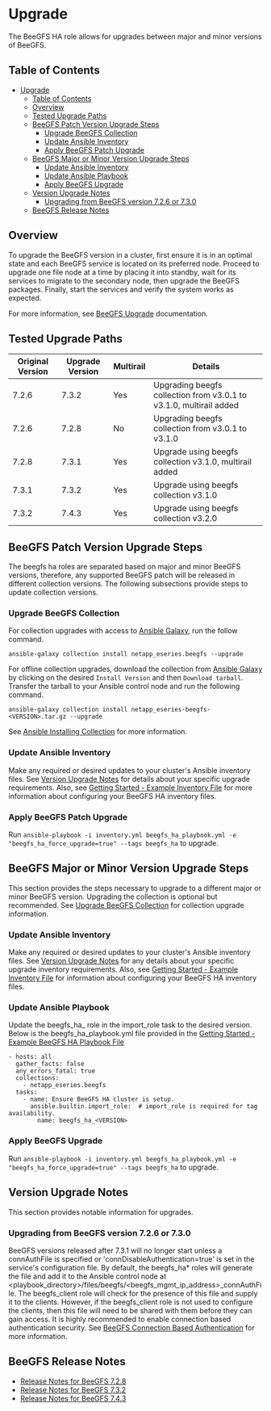 <a name="upgrade"></a>
# Upgrade

The BeeGFS HA role allows for upgrades between major and minor versions of BeeGFS.


<a name="table-of-contents"></a>
## Table of Contents

- [Upgrade](#upgrade)
  - [Table of Contents](#table-of-contents)
  - [Overview](#overview)
  - [Tested Upgrade Paths](#tested-upgrade-paths)
  - [BeeGFS Patch Version Upgrade Steps](#beegfs-patch-version-upgrade-steps)
    - [Upgrade BeeGFS Collection](#upgrade-beegfs-collection)
    - [Update Ansible Inventory](#update-ansible-inventory)
    - [Apply BeeGFS Patch Upgrade](#apply-beegfs-patch-upgrade)
  - [BeeGFS Major or Minor Version Upgrade Steps](#beegfs-major-or-minor-version-upgrade-steps)
    - [Update Ansible Inventory](#update-ansible-inventory-1)
    - [Update Ansible Playbook](#update-ansible-playbook)
    - [Apply BeeGFS Upgrade](#apply-beegfs-upgrade)
  - [Version Upgrade Notes](#version-upgrade-notes)
    - [Upgrading from BeeGFS version 7.2.6 or 7.3.0](#upgrading-from-beegfs-version-7.2.6-or-7.3.0)
  - [BeeGFS Release Notes](#beegfs-release-notes)


<a name="overview"></a>
## Overview

To upgrade the BeeGFS version in a cluster, first ensure it is in an optimal state and each BeeGFS service is located on
its preferred node. Proceed to upgrade one file node at a time by placing it into standby, wait for its services to 
migrate to the secondary node, then upgrade the BeeGFS packages. Finally, start the services and verify the system works
as expected.

For more information, see [BeeGFS Upgrade](https://doc.beegfs.io/latest/advanced_topics/upgrade.html) documentation.


<a name="tested-upgrade-paths"></a>
## Tested Upgrade Paths

| Original Version | Upgrade Version | Multirail | Details                                                            |
|------------------|-----------------|-----------|--------------------------------------------------------------------|
| 7.2.6            | 7.3.2           | Yes       | Upgrading beegfs collection from v3.0.1 to v3.1.0, multirail added |
| 7.2.6            | 7.2.8           | No        | Upgrading beegfs collection from v3.0.1 to v3.1.0                  |
| 7.2.8            | 7.3.1           | Yes       | Upgrade using beegfs collection v3.1.0, multirail added            |
| 7.3.1            | 7.3.2           | Yes       | Upgrade using beegfs collection v3.1.0                             |
| 7.3.2            | 7.4.3           | Yes       | Upgrade using beegfs collection v3.2.0                             |


<a name="beegfs-patch-version-upgrade-steps"></a>
## BeeGFS Patch Version Upgrade Steps

The beegfs ha roles are separated based on major and minor BeeGFS versions, therefore, any supported BeeGFS patch will
be released in different collection versions. The following subsections provide steps to update collection versions.


<a name="upgrade-beegfs-collection"></a>
### Upgrade BeeGFS Collection

For collection upgrades with access to [Ansible Galaxy](https://galaxy.ansible.com/netapp_eseries/beegfs), run the
follow command.

    ansible-galaxy collection install netapp_eseries.beegfs --upgrade


For offline collection upgrades, download the collection from
[Ansible Galaxy](https://galaxy.ansible.com/netapp_eseries/beegfs) by clicking on the desired `Install Version` and then
`Download tarball`. Transfer the tarball to your Ansible control node and run the following command.

    ansible-galaxy collection install netapp_eseries-beegfs-<VERSION>.tar.gz --upgrade

See [Ansible Installing Collection](https://docs.ansible.com/ansible/latest/user_guide/collections_using.html#installing-collections)
for more information.


<a name="update-ansible-inventory"></a>
### Update Ansible Inventory

Make any required or desired updates to your cluster's Ansible inventory files. See
[Version Upgrade Notes](#version-upgrade-notes) for details about your specific upgrade requirements. Also, see
[Getting Started - Example Inventory File](../../getting_started/beegfs_on_custom_configurations/beegfs_ha_building_block/README.md#update-the-inventory-file) for more information about
configuring your BeeGFS HA inventory files.


<a name="apply-beegfs-patch-upgrade"></a>
### Apply BeeGFS Patch Upgrade

Run `ansible-playbook -i inventory.yml beegfs_ha_playbook.yml -e "beegfs_ha_force_upgrade=true" --tags beegfs_ha` to
upgrade.


<a name="beegfs-major-or-minor-version-upgrade-steps"></a>
## BeeGFS Major or Minor Version Upgrade Steps

This section provides the steps necessary to upgrade to a different major or minor BeeGFS version. Upgrading the
collection is optional but recommended. See [Upgrade BeeGFS Collection](#upgrade-beegfs-collection) for collection
upgrade information.


<a name="update-ansible-inventory-1"></a>
### Update Ansible Inventory

Make any required or desired updates to your cluster's Ansible inventory files. See
[Version Upgrade Notes](#version-upgrade-notes) for any details about your specific upgrade inventory requirements.
Also, see [Getting Started - Example Inventory File](../../getting_started/beegfs_on_custom_configurations/beegfs_ha_building_block/README.md) for information about
configuring your BeeGFS HA inventory files.


<a name="update-ansible-playbook"></a>
### Update Ansible Playbook

Update the beegfs_ha_<VERSION> role in the import_role task to the desired version. Below is the beegfs_ha_playbook.yml
file provided in the [Getting Started - Example BeeGFS HA Playbook File](../../getting_started/beegfs_on_custom_configurations/beegfs_ha_building_block/README.md)

    - hosts: all
      gather_facts: false
      any_errors_fatal: true
      collections:
        - netapp_eseries.beegfs
      tasks:
        - name: Ensure BeeGFS HA cluster is setup.
          ansible.builtin.import_role:  # import_role is required for tag availability.
            name: beegfs_ha_<VERSION>


<a name="apply-beegfs-upgrade"></a>
### Apply BeeGFS Upgrade

Run `ansible-playbook -i inventory.yml beegfs_ha_playbook.yml -e "beegfs_ha_force_upgrade=true" --tags beegfs_ha` to
upgrade.


<a name="version-upgrade-notes"></a>
## Version Upgrade Notes

This section provides notable information for upgrades.


<a name="upgrading-from-beegfs-version-7.2.6-or-7.3.0"></a>
### Upgrading from BeeGFS version 7.2.6 or 7.3.0

BeeGFS versions released after 7.3.1 will no longer start unless a connAuthFile is specified or
'connDisableAuthentication=true' is set in the service's configuration file. By default, the beegfs_ha* roles will
generate the file and add it to the Ansible control node at
<playbook_directory>/files/beegfs/<beegfs_mgmt_ip_address>_connAuthFile. The beegfs_client role will check for the
presence of this file and supply it to the clients. However, if the beegfs_client role is not used to configure the
clients, then this file will need to be shared with them before they can gain access. It is highly recommended to enable
connection based authentication security. See
[BeeGFS Connection Based Authentication](https://doc.beegfs.io/7.3.2/advanced_topics/authentication.html#connectionbasedauth)
for more information.


<a name="beegfs-release-notes"></a>
## BeeGFS Release Notes

- [Release Notes for BeeGFS 7.2.8](https://doc.beegfs.io/7.2.8/release_notes.html)
- [Release Notes for BeeGFS 7.3.2](https://doc.beegfs.io/7.3.2/release_notes.html)
- [Release Notes for BeeGFS 7.4.3](https://doc.beegfs.io/7.4.3/release_notes.html)

